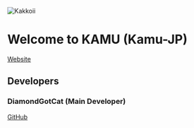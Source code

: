 
![Kakkoii](https://github.com/user-attachments/assets/4671e3b4-9966-43aa-955e-a3859c3d45db)

# Welcome to KAMU (Kamu-JP)

[Website](https://kamu.jp/)

## Developers

### DiamondGotCat (Main Developer)
[GitHub](https://github.com/DiamondGotCat)

<!--

**Here are some ideas to get you started:**

🙋‍♀️ A short introduction - what is your organization all about?
🌈 Contribution guidelines - how can the community get involved?
👩‍💻 Useful resources - where can the community find your docs? Is there anything else the community should know?
🍿 Fun facts - what does your team eat for breakfast?
🧙 Remember, you can do mighty things with the power of [Markdown](https://docs.github.com/github/writing-on-github/getting-started-with-writing-and-formatting-on-github/basic-writing-and-formatting-syntax)
-->
